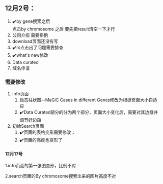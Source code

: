 ## 12月2号：

1. :heavy_check_mark:by gene搜索之后  
   点击by chromosome 之后  要先把result清空一下才行
2. 公司介绍  需要斟酌
3. download页面还没有写
4. :heavy_check_mark:rs点击出了问题需要排查
5. :heavy_check_mark:what's new修改
6. Data curated
7. 域名申请

### 需要修改

1. info页面
   1. 动态柱状图--MaGiC Cases in different Genes修改为根据页面大小自适应
   2. :heavy_check_mark:Data Curated部分的分为两个部分，页面大小变化后，需要对其边框并调节好边距
2. 初始Search页面
   1. :heavy_check_mark:页面的表格变形需要修改；
   2. :heavy_check_mark:页面的高度也变形了

#### 12月17号

1.info页面的第一张图变形，比例不对

2.search页面的By chromosome搜索出来的图片高度不对